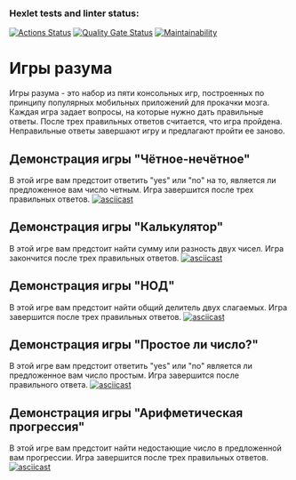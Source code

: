 ### Hexlet tests and linter status:
[![Actions Status](https://github.com/deilpreint/frontend-project-44/actions/workflows/hexlet-check.yml/badge.svg)](https://github.com/deilpreint/frontend-project-44/actions)
[![Quality Gate Status](https://sonarcloud.io/api/project_badges/measure?project=deilpreint_frontend-project-44&metric=alert_status)](https://sonarcloud.io/summary/new_code?id=deilpreint_frontend-project-44)
[![Maintainability](https://api.codeclimate.com/v1/badges/3e0dc4d7df8cb6f616a6/maintainability)](https://codeclimate.com/github/deilpreint/frontend-project-44/maintainability)

# Игры разума
Игры разума - это набор из пяти консольных игр, построенных по принципу популярных мобильных приложений для прокачки мозга. Каждая игра задает вопросы, на которые нужно дать правильные ответы. После трех правильных ответов считается, что игра пройдена. Неправильные ответы завершают игру и предлагают пройти ее заново.

## Демонстрация игры "Чётное-нечётное"
В этой игре вам предстоит ответить "yes" или "no" на то, является ли предложенное вам число четным. Игра завершится после трех правильных ответов.
[![asciicast](https://asciinema.org/a/nSH21gx0JHHM3ySQ8U58fuqmt.svg)](https://asciinema.org/a/nSH21gx0JHHM3ySQ8U58fuqmt)

## Демонстрация игры "Калькулятор"
В этой игре вам предстоит найти сумму или разность двух чисел. Игра закончится после трех правильных ответов.
[![asciicast](https://asciinema.org/a/sEqFM6XAb5HoA1gxfxxmGz0QR.svg)](https://asciinema.org/a/sEqFM6XAb5HoA1gxfxxmGz0QR)

## Демонстрация игры "НОД"
В этой игре вам предстоит найти общий делитель двух слагаемых. Игра завершится после трех правильных ответов.
[![asciicast](https://asciinema.org/a/MzoMHNPExNOtJAx6h36XUELfU.svg)](https://asciinema.org/a/MzoMHNPExNOtJAx6h36XUELfU)

## Демонстрация игры "Простое ли число?"
В этой игре вам предстоит ответить "yes" или "no" является ли предложенное вам число простым. Игра завершится после правильного ответа.
[![asciicast](https://asciinema.org/a/1TkDveyxsHocTfAiUFgg9KA3k.svg)](https://asciinema.org/a/1TkDveyxsHocTfAiUFgg9KA3k)

## Демонстрация игры "Арифметическая прогрессия"
В этой игре вам предстоит найти недостающие число в предложенной вам прогрессии. Игра завершится после трех правильных ответов.
[![asciicast](https://asciinema.org/a/Ak4IpVgOVxjc6sBRxQCdboN1q.svg)](https://asciinema.org/a/Ak4IpVgOVxjc6sBRxQCdboN1q)
